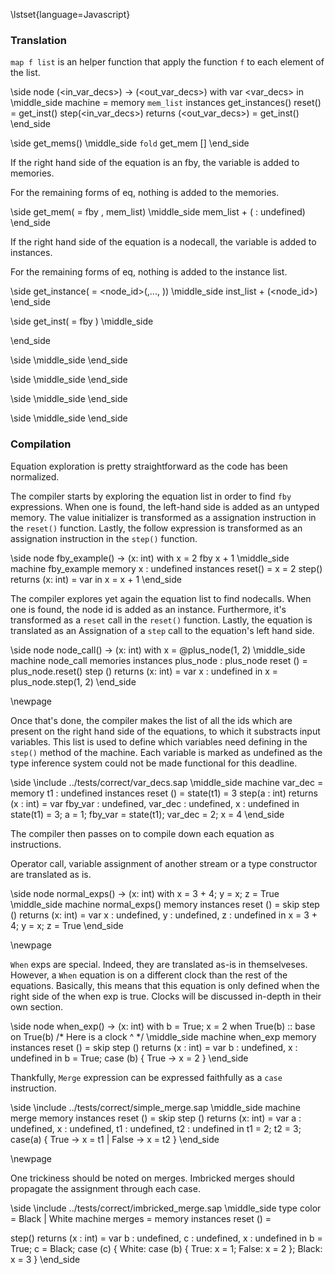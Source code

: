 
\lstset{language=Javascript}

### Translation

`map f list` is an helper function that apply the function
`f` to each element of the list.

\side
node <id>(<in_var_decs>) ->
  (<out_var_decs>) with
  var <var_decs> in
  <eql>
\middle_side
machine <id> =
  memory `mem_list`
  instances get_instances(<eql>)
  reset() = get_inst(<eql>)
  step(<in_var_decs>) returns (<out_var_decs>) =
    get_inst(<eql>)
\end_side

\side
get_mems(<eql>)
\middle_side
`fold` get_mem [] <eql>
\end_side

If the right hand side of the equation is an fby,
the variable is added to memories.

For the remaining forms of eq, nothing is added
to the memories.

\side
get_mem(<id> = <val> fby <exp>, mem_list)
\middle_side
mem_list + (<id> : undefined)
\end_side

If the right hand side of the equation is a nodecall,
the variable is added to instances.

For the remaining forms of eq, nothing is added
to the instance list.

\side
get_instance(<idl> =
  <node_id>(<exp>,..., <exp>))
\middle_side
inst_list + (<node_id>)
\end_side

\side
get_inst(<id> = <value> fby <exp>)
\middle_side

\end_side

\side
\middle_side
\end_side

\side
\middle_side
\end_side

\side
\middle_side
\end_side

\side
\middle_side
\end_side


### Compilation


Equation exploration is pretty straightforward as the code has
been normalized.

The compiler starts by exploring the equation list in order
to find `fby` expressions. When one is found, the left-hand side is
added as an untyped memory. The value initializer is transformed
as a assignation instruction in the `reset()` function. Lastly,
the follow expression is transformed as an assignation instruction
in the `step()` function.

\side
node fby_example() -> (x: int) with
  x = 2 fby x + 1
\middle_side
machine fby_example
  memory x : undefined
  instances
  reset() =
    x = 2
  step() returns (x: int) =
    var in
    x = x + 1
\end_side

The compiler explores yet again the equation list to find
nodecalls. When one is found, the node id is added as an
instance. Furthermore, it's transformed as a `reset` call in
the `reset()` function. Lastly, the equation is translated as
an Assignation of a `step` call to the equation's left hand side.

\side
node node_call() -> (x: int) with
  x = @plus_node(1, 2)
\middle_side
machine node_call
  memories
  instances plus_node : plus_node
  reset () =
    plus_node.reset()
  step () returns (x: int) =
    var x : undefined in
    x = plus_node.step(1, 2)
\end_side

\newpage

Once that's done, the compiler makes the list of all the ids
which are present on the right hand side of the equations,
to which it substracts input variables.
This list is used to define which variables need defining
in the `step()` method of the machine. Each variable is marked
as undefined as the type inference system could not be made
functional for this deadline.

\side
\include ../tests/correct/var_decs.sap
\middle_side
machine var_dec =
  memory t1 : undefined
  instances 
  reset () = 
    state(t1) = 3
  step(a : int) returns (x : int) = 
    var fby_var : undefined,
        var_dec : undefined,
        x : undefined
    in 
    state(t1) = 3;
    a = 1;
    fby_var = state(t1);
    var_dec = 2;
    x = 4
\end_side

The compiler then passes on to compile down each equation as
instructions.

Operator call, variable assignment of another stream or a
type constructor are translated as is.

\side
node normal_exps() -> (x: int) with
  x = 3 + 4;
  y = x;
  z = True
\middle_side
machine normal_exps()
  memory
  instances
  reset () =
    skip
step () returns (x: int) =
  var x : undefined,
      y : undefined,
      z : undefined
  in
  x = 3 + 4;
  y = x;
  z = True
\end_side

\newpage

`When` exps are special. Indeed, they are translated
as-is in themselveses. However, a `When` equation is
on a different clock than the rest of the equations.
Basically, this means that this equation is only defined
when the right side of the when exp is true. Clocks will
be discussed in-depth in their own section.

\side
node when_exp() -> (x: int) with
  b = True;
  x = 2 when True(b) :: base on True(b)
        /* Here is a clock ^ */
\middle_side
machine when_exp
  memory
  instances
  reset () = skip
  step () returns (x : int) =
    var b : undefined, x : undefined
    in
    b = True;
    case (b) {
      True -> x = 2
    }
\end_side

<!--`merge <id> (<constr> -> a1) ... (<constr> -> an)`
is the combination operator.
It takes as arguments a stream (`<id>`) producing values
belonging to a finite enumerated type - here
`type Boolean = True | False` and
a1 ... an being complementary streams. That is to say
that at any given moment, only one of them is producing
a value.-->

Thankfully, `Merge` expression can be expressed faithfully as a
`case` instruction.

\side
\include ../tests/correct/simple_merge.sap
\middle_side
machine merge
  memory
  instances
  reset () = skip
  step () returns (x: int) =
    var a : undefined,
        x : undefined,
        t1 : undefined,
        t2 : undefined
    in
      t1 = 2;
      t2 = 3;
      case(a) {
        True -> x = t1 |
        False -> x = t2
      }
\end_side

\newpage

One trickiness should be noted on merges.
Imbricked merges should propagate the assignment
through each case.

\side
\include ../tests/correct/imbricked_merge.sap
\middle_side
type color = Black | White
machine merges =
  memory 
  instances 
  reset () = 
    
  step() returns (x : int) = 
    var b : undefined,
        c : undefined,
        x : undefined
    in 
    b = True;
    c = Black;
    case (c) {
      White: case (b) {
        True: x = 1;
        False: x = 2
      };
      Black: x = 3
    }
\end_side